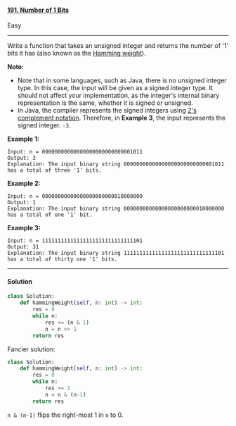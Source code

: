 #### [191. Number of 1 Bits](https://leetcode.com/problems/number-of-1-bits/)

Easy

---

Write a function that takes an unsigned integer and returns the number of '1' bits it has (also known as the [Hamming weight](http://en.wikipedia.org/wiki/Hamming_weight)).

**Note:**

- Note that in some languages, such as Java, there is no unsigned integer type. In this case, the input will be given as a signed integer type. It should not affect your implementation, as the integer's internal binary representation is the same, whether it is signed or unsigned.
- In Java, the compiler represents the signed integers using [2's complement notation](https://en.wikipedia.org/wiki/Two's_complement). Therefore, in **Example 3**, the input represents the signed integer. `-3`.

 

**Example 1:**

```
Input: n = 00000000000000000000000000001011
Output: 3
Explanation: The input binary string 00000000000000000000000000001011 has a total of three '1' bits.
```

**Example 2:**

```
Input: n = 00000000000000000000000010000000
Output: 1
Explanation: The input binary string 00000000000000000000000010000000 has a total of one '1' bit.
```

**Example 3:**

```
Input: n = 11111111111111111111111111111101
Output: 31
Explanation: The input binary string 11111111111111111111111111111101 has a total of thirty one '1' bits.
```

---

#### Solution

```python
class Solution:
    def hammingWeight(self, n: int) -> int:
        res = 0
        while n:
            res += (n & 1)
            n = n >> 1
        return res
```

Fancier solution:

```python
class Solution:
    def hammingWeight(self, n: int) -> int:
        res = 0
        while n:
            res += 1
            n = n & (n-1)
        return res
```

`n & (n-1)` flips the right-most 1 in `n` to 0. 
